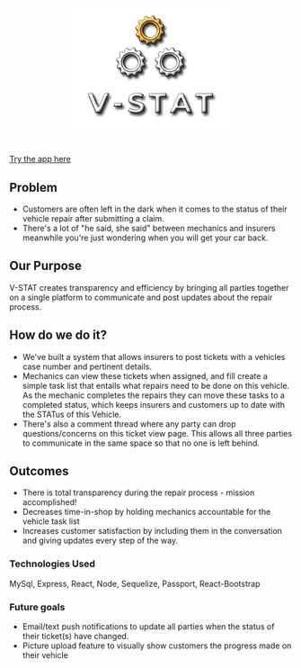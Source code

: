 <p align="center">
<img src="client/public/assets/images/vstatlogo2.png" alt="V-STAT">
</p>

# 
[Try the app here](https://vstatapp.herokuapp.com/)

## Problem

* Customers are often left in the dark when it comes to the status of their vehicle repair after submitting a claim. 
* There's a lot of "he said, she said" between mechanics and insurers meanwhile you're just wondering when you will get your car back. 

## Our Purpose
V-STAT creates transparency and efficiency by bringing all parties together on a single platform to communicate and post updates about the repair process. 

## How do we do it?
* We've built a system that allows insurers to post tickets with a vehicles case number and pertinent details. 
* Mechanics can view these tickets when assigned, and fill create a simple task list that entails what repairs need to be done on this vehicle. As the mechanic completes the repairs they can move these tasks to a completed status, which keeps insurers and customers up to date with the STATus of this Vehicle. 
* There's also a comment thread where any party can drop questions/concerns on this ticket view page. This allows all three parties to communicate in the same space so that no one is left behind.

## Outcomes
* There is total transparency during the repair process - mission accomplished!
* Decreases time-in-shop by holding mechanics accountable for the vehicle task list
* Increases customer satisfaction by including them in the conversation and giving updates every step of the way.

### Technologies Used
MySql, Express, React, Node, Sequelize, Passport, React-Bootstrap

### Future goals
* Email/text push notifications to update all parties when the status of their ticket(s) have changed. 
* Picture upload feature to visually show customers the progress made on their vehicle